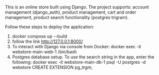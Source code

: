 This is an online store built using Django. The project supports:
account management (django_auth), product management, cart and order management, product search functionality (postgres trigram).

Follow these steps to deploy the application:
1. docker compose up --build
2. follow the link http://127.0.0.1:8000/
3. To interact with Django via console from Docker:
   docker exec -it webstore-main-web-1 /bin/bash
5. Postgres database setup. To use the search string in the app, enter the following:
  docker exec -it webstore-main-db-1 psql -U postgres -d webstore
  CREATE EXTENSION pg_trgm;
